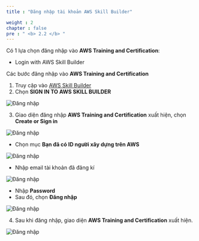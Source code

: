 ```yaml
---
title : "Đăng nhập tài khoản AWS Skill Builder"

weight : 2
chapter : false
pre : " <b> 2.2 </b> "
---
```


Có 1 lựa chọn đăng nhập vào **AWS Training and Certification**:

- Login with AWS Skill Builder

Các bước đăng nhập vào **AWS Training and Certification**

1. Truy cập vào [AWS Skill Builder](https://explore.skillbuilder.aws/learn/signin)
2. Chọn **SIGN IN TO AWS SKILL BUILDER**

![Đăng nhập](/images/2.prerequisite/2.2-Signin/01-Signin.png)

3. Giao diện đăng nhập **AWS Training and Certification** xuất hiện, chọn **Create or Sign in**

![Đăng nhập](/images/2.prerequisite/2.2-Signin/02-Signin.png)

- Chọn mục **Bạn đã có ID người xây dựng trên AWS**

![Đăng nhập](/images/2.prerequisite/2.2-Signin/03-Signin.png)

- Nhập email tài khoản đã đăng kí 

![Đăng nhập](/images/2.prerequisite/2.2-Signin/04-Signin.png)


 - Nhập **Password**
 - Sau đó, chọn **Đăng nhập**


![Đăng nhập](/images/2.prerequisite/2.2-Signin/05-Signin.png)

4. Sau khi đăng nhập, giao diện **AWS Training and Certification** xuất hiện.

![Đăng nhập](/images/2.prerequisite/2.2-Signin/06-Signin.png)